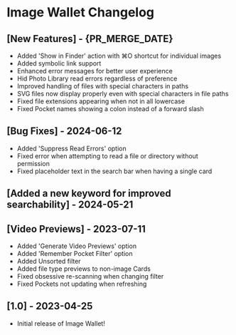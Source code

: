 # Image Wallet Changelog

## [New Features] - {PR_MERGE_DATE}

- Added 'Show in Finder' action with ⌘O shortcut for individual images
- Added symbolic link support
- Enhanced error messages for better user experience
- Hid Photo Library read errors regardless of preference
- Improved handling of files with special characters in paths
- SVG files now display properly even with special characters in file paths
- Fixed file extensions appearing when not in all lowercase
- Fixed Pocket names showing a colon instead of a forward slash

## [Bug Fixes] - 2024-06-12

- Added 'Suppress Read Errors' option
- Fixed error when attempting to read a file or directory without permission
- Fixed placeholder text in the search bar when having a single card

## [Added a new keyword for improved searchability] - 2024-05-21

## [Video Previews] - 2023-07-11

- Added 'Generate Video Previews' option
- Added 'Remember Pocket Filter' option
- Added Unsorted filter
- Added file type previews to non-image Cards
- Fixed obsessive re-scanning when changing filter
- Fixed Pockets not updating when refreshing

## [1.0] - 2023-04-25

- Initial release of Image Wallet!
